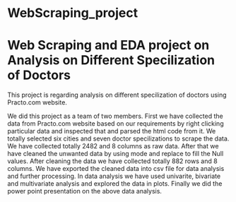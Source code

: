 # WebScraping_project
# Web Scraping and EDA project on Analysis on Different Specilization of Doctors 
This project is regarding analysis on different specilization of doctors using Practo.com website.

We did this project as a team of two members. First we have collected the data from Practo.com website based on our requirements by right clicking particular data and inspected that and parsed the html code from it.
We totally selected six cities and seven doctor specilizations to scrape the data. We have collected totally 2482 and 8 columns as raw data. After that we have cleaned the unwanted data by using mode and replace to fill the Null values. After cleaning the data we have collected totally 882 rows and 8 columns. We have exported the cleaned data into csv file for data analysis and further processing.
In data analysis we have used univarite, bivariate and multivariate analysis and explored the data in plots.
Finally we did the power point presentation on the above data analysis.
